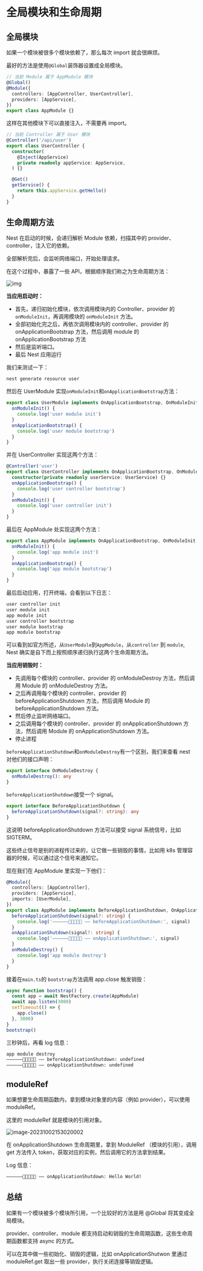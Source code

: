 # 全局模块和生命周期

## 全局模块

如果一个模块被很多个模块依赖了，那么每次 import 就会很麻烦。

最好的方法是使用`@Global`装饰器设置成全局模块。

```ts
// 当前 Module 属于 AppModule 模块
@Global()
@Module({
  controllers: [AppController, UserController],
  providers: [AppService],
})
export class AppModule {}
```

这样在其他模块下可以直接注入，不需要再 import。

```ts
// 当前 Controller 属于 User 模块
@Controller('/api/user')
export class UserController {
  constructor(
    @Inject(AppService)
    private readonly appService: AppService,
  ) {}

  @Get()
  getService() {
    return this.appService.getHello()
  }
}
```

## 生命周期方法

Nest 在启动的时候，会递归解析 Module 依赖，扫描其中的 provider、controller，注入它的依赖。

全部解析完后，会监听网络端口，开始处理请求。

在这个过程中，暴露了一些 API，根据顺序我们称之为生命周期方法：

![img](https://raw.githubusercontent.com/18888628835/image-cloud/main/assets202310021431888.png)

**当应用启动时：**

- 首先，递归初始化模块，依次调用模块内的 Controller、provider 的`onModuleInit`，再调用模块的 `onModuleInit` 方法。
- 全部初始化完之后，再依次调用模块内的 controller、provider 的 onApplicationBootstrap 方法，然后调用 module 的 onApplicationBootstrap 方法
- 然后是监听端口。
- 最后 Nest 应用运行

我们来测试一下：

```bash
nest generate resource user
```

然后在 UserModule 实现`onModuleInit`和`onApplicationBootstrap`方法：

```ts
export class UserModule implements OnApplicationBootstrap, OnModuleInit {
  onModuleInit() {
    console.log('user module init')
  }
  onApplicationBootstrap() {
    console.log('user module bootstrap')
  }
}
```

并在 UserController 实现这两个方法：

```ts
@Controller('user')
export class UserController implements OnApplicationBootstrap, OnModuleInit {
  constructor(private readonly userService: UserService) {}
  onApplicationBootstrap() {
    console.log('user controller bootstrap')
  }
  onModuleInit() {
    console.log('user controller init')
  }
}
```

最后在 AppModule 处实现这两个方法：

```ts
export class AppModule implements OnApplicationBootstrap, OnModuleInit {
  onModuleInit() {
    console.log('app module init')
  }
  onApplicationBootstrap() {
    console.log('app module bootstrap')
  }
}
```

最后启动应用，打开终端，会看到以下日志：

```bash
user controller init
user module init
app module init
user controller bootstrap
user module bootstrap
app module bootstrap
```

可以看到如官方所述，从`UserModule`到`AppModule`，从`controller` 到 `module`, Nest 确实是自下而上按照顺序递归执行这两个生命周期方法。

**当应用销毁时：**

- 先调用每个模块的 controller、provider 的 onModuleDestroy 方法，然后调用 Module 的 onModuleDestroy 方法。
- 之后再调用每个模块的 controller、provider 的 beforeApplicationShutdown 方法，然后调用 Module 的 beforeApplicationShutdown 方法。
- 然后停止监听网络端口。
- 之后调用每个模块的 controller、provider 的 onApplicationShutdown 方法，然后调用 Module 的 onApplicationShutdown 方法。
- 停止进程

`beforeApplicationShutdown`和`onModuleDestroy`有一个区别，我们来查看 nest 对他们的接口声明：

```ts
export interface OnModuleDestroy {
  onModuleDestroy(): any
}
```

`beforeApplicationShutdown`接受一个 signal。

```ts
export interface BeforeApplicationShutdown {
  beforeApplicationShutdown(signal?: string): any
}
```

这说明 beforeApplicationShutdown 方法可以接受 signal 系统信号，比如 SIGTERM。

这些终止信号是别的进程传过来的，让它做一些销毁的事情，比如用 k8s 管理容器的时候，可以通过这个信号来通知它。

现在我们在 AppModule 里实现一下他们：

```ts
@Module({
  controllers: [AppController],
  providers: [AppService],
  imports: [UserModule],
})
export class AppModule implements BeforeApplicationShutdown, OnApplicationShutdown, OnModuleDestroy {
  beforeApplicationShutdown(signal?: string) {
    console.log('——————🚀🚀🚀🚀🚀 —— beforeApplicationShutdown:', signal)
  }
  onApplicationShutdown(signal?: string) {
    console.log('——————🚀🚀🚀🚀🚀 —— onApplicationShutdown:', signal)
  }
  onModuleDestroy() {
    console.log('app module destroy')
  }
}
```

接着在`main.ts`的 `bootstrap`方法调用 app.close 触发销毁：

```ts
async function bootstrap() {
  const app = await NestFactory.create(AppModule)
  await app.listen(3000)
  setTimeout(() => {
    app.close()
  }, 3000)
}
bootstrap()
```

三秒钟后，再看 log 信息：

```bash
app module destroy
——————🚀🚀🚀🚀🚀 —— beforeApplicationShutdown: undefined
——————🚀🚀🚀🚀🚀 —— onApplicationShutdown: undefined
```

## moduleRef

如果想要生命周期函数内，拿到模块对象里的内容（例如 provider），可以使用 moduleRef。

这里的 moduleRef 就是模块的引用对象。

![image-20231002153020002](https://raw.githubusercontent.com/18888628835/image-cloud/main/assets202310021530060.png)

在 onApplicationShutdown 生命周期里，拿到 ModuleRef （模块的引用），调用 get 方法传入 token，获取对应的实例，然后调用它的方法拿到结果。

Log 信息：

```bash
——————🚀🚀🚀🚀🚀 —— onApplicationShutdown: Hello World!
```

## 总结

如果有一个模块被多个模块所引用，一个比较好的方法是用 @Global 将其变成全局模块。

provider、controller、module 都支持启动和销毁的生命周期函数，这些生命周期函数都支持 async 的方式。

可以在其中做一些初始化、销毁的逻辑，比如 onApplicationShutwon 里通过 moduleRef.get 取出一些 provider，执行关闭连接等销毁逻辑。
